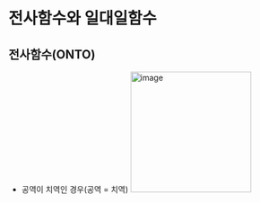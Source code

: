 # 전사함수와 일대일함수

## 전사함수(ONTO)

- 공역이 치역인 경우(공역 = 치역)
  <img width="215" alt="image" src="https://github.com/y100861/Linear_Algebra/assets/107607076/53d923e8-f6a9-4af8-b41c-f1206f0ab64e">
 

